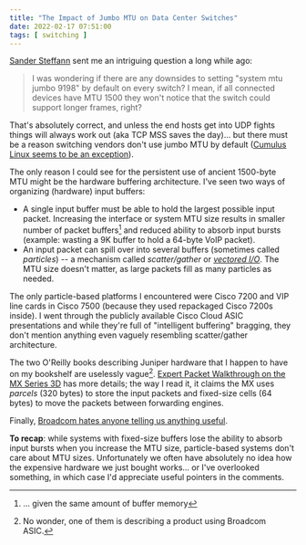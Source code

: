 ```yaml
---
title: "The Impact of Jumbo MTU on Data Center Switches"
date: 2022-02-17 07:51:00
tags: [ switching ]
---
```

[Sander Steffann](https://www.linkedin.com/in/sandersteffann/) sent me an intriguing question a long while ago:

> I was wondering if there are any downsides to setting "system mtu jumbo 
9198" by default on every switch? I mean, if all connected devices have 
MTU 1500 they won't notice that the switch could support longer frames, 
right? 

That's absolutely correct, and unless the end hosts get into UDP fights things will always work out (aka TCP MSS saves the day)... but there must be a reason switching vendors don't use jumbo MTU by default ([Cumulus Linux seems to be an exception](https://docs.nvidia.com/networking-ethernet-software/cumulus-linux-41/Whats-New/)).
<!--more-->
The only reason I could see for the persistent use of ancient 1500-byte MTU might be the hardware buffering architecture. I've seen two ways of organizing (hardware) input buffers:

* A single input buffer must be able to hold the largest possible input packet. Increasing the interface or system MTU size results in smaller number of packet buffers[^RAM] and reduced ability to absorb input bursts (example: wasting a 9K buffer to hold a 64-byte VoIP packet).
* An input packet can spill over into several buffers (sometimes called *particles*) -- a mechanism called *scatter/gather* or *[vectored I/O](https://en.wikipedia.org/wiki/Vectored_I/O)*. The MTU size doesn't matter, as large packets fill as many particles as needed.

[^RAM]: ... given the same amount of buffer memory

The only particle-based platforms I encountered were Cisco 7200 and VIP line cards in Cisco 7500 (because they used repackaged Cisco 7200s inside). I went through the publicly available Cisco Cloud ASIC presentations and while they're full of "intelligent buffering" bragging, they don't mention anything even vaguely resembling scatter/gather architecture.

The two O'Reilly books describing Juniper hardware that I happen to have on my bookshelf are uselessly vague[^BC]. [Expert Packet Walkthrough on the MX Series 3D](https://www.juniper.net/documentation/en_US/day-one-books/TW_MX3D_PacketWalkthrough.pdf) has more details; the way I read it, it claims the MX uses *parcels* (320 bytes) to store the input packets and fixed-size cells (64 bytes) to move the packets between forwarding engines.

Finally, [Broadcom hates anyone telling us anything useful](https://blog.ipspace.net/2016/05/what-are-problems-with-broadcom.html).

**To recap**: while systems with fixed-size buffers lose the ability to absorb input bursts when you increase the MTU size, particle-based systems don't care about MTU sizes. Unfortunately we often have absolutely no idea how the expensive hardware we just bought works... or I've overlooked something, in which case I'd appreciate useful pointers in the comments.

[^DATE]: Yeah, I know, I just dated myself :(

[^BC]: No wonder, one of them is describing a product using Broadcom ASIC.